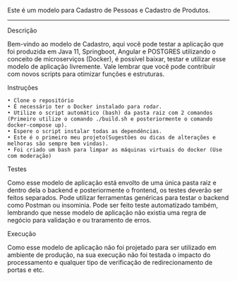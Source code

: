 Este é um modelo para Cadastro de Pessoas e Cadastro de Produtos.
________________________________________________________________________________
Descrição 

Bem-vindo ao modelo de Cadastro, aqui você pode testar a aplicação que foi produzida em Java 11, Springboot, Angular e POSTGRES utilizando o conceito de microserviços (Docker), é possível baixar, testar e utilizar esse modelo de aplicação livremente. Vale lembrar que você pode contribuir com novos scripts para otimizar funções e estruturas.

Instruções 

    • Clone o repositório 
    • É necessário ter o Docker instalado para rodar. 
    • Utilize o script automático (bash) da pasta raiz com 2 comandos (Primeiro utilize o comando ./build.sh e posteriormente o comando docker-compose up).
    • Espere o script instalar todas as dependências.
    • Este é o primeiro meu projeto(Sugestôes ou dicas de alterações e melhoras são sempre bem vindas).
    • Foi criado um bash para limpar as máquinas virtuais do docker (Use com moderação)
    
Testes

Como esse modelo de aplicação está envolto de uma única pasta raiz e dentro dela o backend e posteriormente o frontend, os testes deverão ser feitos separados. Pode utilizar ferramentas genéricas para testar o backend como Postman ou insominia. Pode ser feito teste automatizado também, lembrando que nesse modelo de aplicação não existia uma regra de negócio para validação e ou traramento de erros. 

Execução

Como esse modelo de aplicação não foi projetado para ser utilizado em ambiente de produção, na sua execução não foi testada o impacto do processamento e qualquer tipo de verificação de redirecionamento de portas e etc. 
